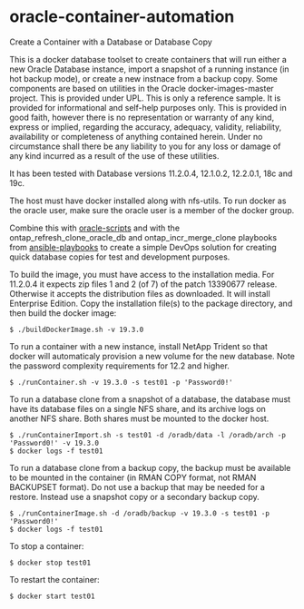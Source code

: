 # oracle-container-automation
Create a Container with a Database or Database Copy

This is a docker database toolset to create containers that will run either a new Oracle Database instance, import a snapshot of a running instance (in hot backup mode), or create a new instnace from a backup copy. Some components are based on utilities in the Oracle docker-images-master project. This is provided under UPL. This is only a reference sample. It is provided for informational and self-help purposes only. This is provided in good faith, however there is no representation or warranty of any kind, express or implied, regarding the accuracy, adequacy, validity, reliability, availability or completeness of anything contained herein. Under no circumstance shall there be any liability to you for any loss or damage of any kind incurred as a result of the use of these utilities.

It has been tested with Database versions 11.2.0.4, 12.1.0.2, 12.2.0.1, 18c and 19c.

The host must have docker installed along with nfs-utils. To run docker as the oracle user, make sure the oracle user is a member of the docker group.

Combine this with [oracle-scripts](https://github.com/mminichino/oracle-scripts) and with the ontap_refresh_clone_oracle_db and ontap_incr_merge_clone playbooks from [ansible-playbooks](https://github.com/mminichino/ansible-playbooks) to create a simple DevOps solution for creating quick database copies for test and development purposes.

To build the image, you must have access to the installation media. For 11.2.0.4 it expects zip files 1 and 2 (of 7) of the patch 13390677 release. Otherwise it accepts the distribution files as downloaded. It will install Enterprise Edition. Copy the installation file(s) to the package directory, and then build the docker image:

````
$ ./buildDockerImage.sh -v 19.3.0
````

To run a container with a new instance, install NetApp Trident so that docker will automaticaly provision a new volume for the new database. Note the password complexity requirements for 12.2 and higher.

````
$ ./runContainer.sh -v 19.3.0 -s test01 -p 'Password0!'
````

To run a database clone from a snapshot of a database, the database must have its database files on a single NFS share, and its archive logs on another NFS share. Both shares must be mounted to the docker host.

````
$ ./runContainerImport.sh -s test01 -d /oradb/data -l /oradb/arch -p 'Password0!' -v 19.3.0
$ docker logs -f test01
````

To run a database clone from a backup copy, the backup must be available to be mounted in the container (in RMAN COPY format, not RMAN BACKUPSET format). Do not use a backup that may be needed for a restore. Instead use a snapshot copy or a secondary backup copy.

````
$ ./runContainerImage.sh -d /oradb/backup -v 19.3.0 -s test01 -p 'Password0!'
$ docker logs -f test01
````

To stop a container:

````
$ docker stop test01
````

To restart the container:
````
$ docker start test01
````
